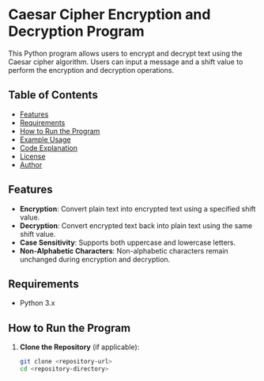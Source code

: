# Caesar Cipher Encryption and Decryption Program

This Python program allows users to encrypt and decrypt text using the Caesar cipher algorithm. Users can input a message and a shift value to perform the encryption and decryption operations.

## Table of Contents

- [Features](#features)
- [Requirements](#requirements)
- [How to Run the Program](#how-to-run-the-program)
- [Example Usage](#example-usage)
- [Code Explanation](#code-explanation)
- [License](#license)
- [Author](#author)

## Features

- **Encryption**: Convert plain text into encrypted text using a specified shift value.
- **Decryption**: Convert encrypted text back into plain text using the same shift value.
- **Case Sensitivity**: Supports both uppercase and lowercase letters.
- **Non-Alphabetic Characters**: Non-alphabetic characters remain unchanged during encryption and decryption.

## Requirements

- Python 3.x

## How to Run the Program

1. **Clone the Repository** (if applicable):
   ```bash
   git clone <repository-url>
   cd <repository-directory>
